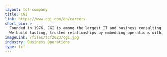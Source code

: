 ```yaml
---
layout: tcf-company
title: CGI 
link: https://www.cgi.com/en/careers 
short_bio: >
  Founded in 1976, CGI is among the largest IT and business consulting services firms in the world. We are insights-driven and outcomes-based to help accelerate returns on your investments.<br/><br/>
  We build lasting, trusted relationships by embedding operations within your metro markets and working together to serve as caring neighbors. Our experts draw on a diverse global network to bring the right talent, innovation and scale to every engagement. Using a collaborative style and consultative approach, we help you envision and plan for new possibilities.
imageLink: /files/tcf2023/cgi.jpg
industry: Business Operations
type: tcf
---
```

